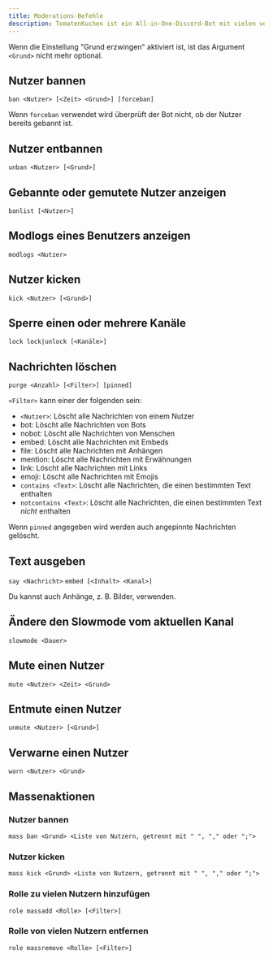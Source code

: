 ```yaml
---
title: Moderations-Befehle
description: TomatenKuchen ist ein All-in-One-Discord-Bot mit vielen verschiedenen Funktionen. Erklärungen zu den Moderationsbefehlen
---
```


Wenn die Einstellung "Grund erzwingen" aktiviert ist, ist das Argument `<Grund>` nicht mehr optional.

## Nutzer bannen

`ban <Nutzer> [<Zeit> <Grund>] [forceban]`

Wenn `forceban` verwendet wird überprüft der Bot nicht, ob der Nutzer bereits gebannt ist.

## Nutzer entbannen

`unban <Nutzer> [<Grund>]`

## Gebannte oder gemutete Nutzer anzeigen

`banlist [<Nutzer>]`

## Modlogs eines Benutzers anzeigen

`modlogs <Nutzer>`

## Nutzer kicken

`kick <Nutzer> [<Grund>]`

## Sperre einen oder mehrere Kanäle

`lock lock|unlock [<Kanäle>]`

## Nachrichten löschen

`purge <Anzahl> [<Filter>] [pinned]`

`<Filter>` kann einer der folgenden sein:
* `<Nutzer>`: Löscht alle Nachrichten von einem Nutzer
* bot: Löscht alle Nachrichten von Bots
* nobot: Löscht alle Nachrichten von Menschen
* embed: Löscht alle Nachrichten mit Embeds
* file: Löscht alle Nachrichten mit Anhängen
* mention: Löscht alle Nachrichten mit Erwähnungen
* link: Löscht alle Nachrichten mit Links
* emoji: Löscht alle Nachrichten mit Emojis
* `contains <Text>`: Löscht alle Nachrichten, die einen bestimmten Text enthalten
* `notcontains <Text>`: Löscht alle Nachrichten, die einen bestimmten Text *nicht* enthalten

Wenn `pinned` angegeben wird werden auch angepinnte Nachrichten gelöscht.

## Text ausgeben

`say <Nachricht>`
`embed [<Inhalt> <Kanal>]`

Du kannst auch Anhänge, z. B. Bilder, verwenden.

## Ändere den Slowmode vom aktuellen Kanal

`slowmode <Dauer>`

## Mute einen Nutzer

`mute <Nutzer> <Zeit> <Grund>`

## Entmute einen Nutzer

`unmute <Nutzer> [<Grund>]`

## Verwarne einen Nutzer

`warn <Nutzer> <Grund>`

## Massenaktionen

### Nutzer bannen

`mass ban <Grund> <Liste von Nutzern, getrennt mit " ", "," oder ";">`

### Nutzer kicken

`mass kick <Grund> <Liste von Nutzern, getrennt mit " ", "," oder ";">`

### Rolle zu vielen Nutzern hinzufügen

`role massadd <Rolle> [<Filter>]`

### Rolle von vielen Nutzern entfernen

`role massremove <Rolle> [<Filter>]`
